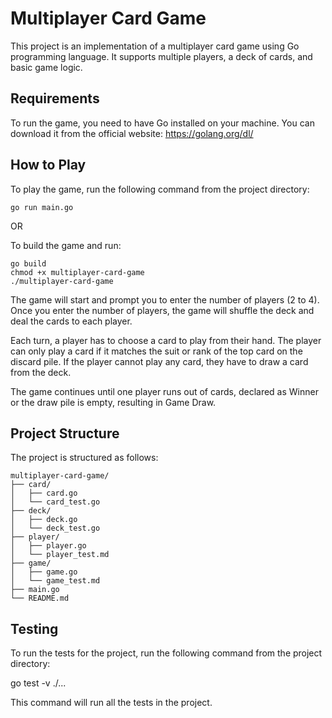 # Multiplayer Card Game
This project is an implementation of a multiplayer card game using Go programming language. It supports multiple players, a deck of cards, and basic game logic.

## Requirements
To run the game, you need to have Go installed on your machine. You can download it from the official website: https://golang.org/dl/

## How to Play
To play the game, run the following command from the project directory:

`go run main.go`

OR

To build the game and run:
```
go build
chmod +x multiplayer-card-game
./multiplayer-card-game
```

The game will start and prompt you to enter the number of players (2 to 4). Once you enter the number of players, the game will shuffle the deck and deal the cards to each player.

Each turn, a player has to choose a card to play from their hand. The player can only play a card if it matches the suit or rank of the top card on the discard pile. If the player cannot play any card, they have to draw a card from the deck.

The game continues until one player runs out of cards, declared as Winner or the draw pile is empty, resulting in Game Draw.

## Project Structure
The project is structured as follows:

```
multiplayer-card-game/
├── card/
│   ├── card.go
│   └── card_test.go
├── deck/
│   ├── deck.go
│   └── deck_test.go
├── player/
│   ├── player.go
│   └── player_test.md
├── game/
│   ├── game.go
│   └── game_test.md
├── main.go
└── README.md
```

## Testing
To run the tests for the project, run the following command from the project directory:

go test -v ./...

This command will run all the tests in the project.